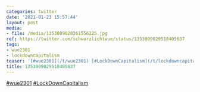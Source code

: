 ```yaml
---
categories: twitter
date: '2021-01-23 15:57:44'
layout: post
media:
- file: /media/1353009020261556225.jpg
ref: https://twitter.com/schwarzlichtwue/status/1353009029518405637
tags:
- wue2301
- lockdowncapitalism
teaser: '[#wue2301](/t/wue2301) [#LockDownCapitalism](/t/lockdowncapitalism) '
title: 1353009029518405637
---
```

[#wue2301](/t/wue2301) [#LockDownCapitalism](/t/lockdowncapitalism) 